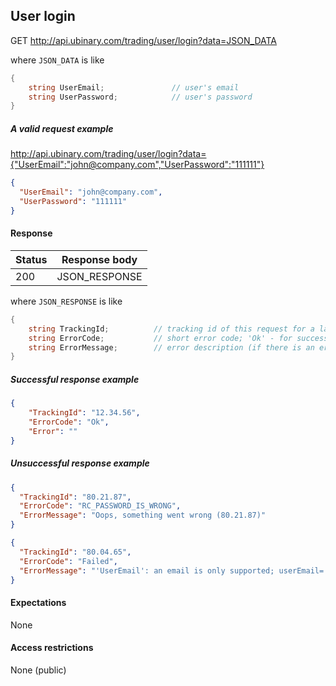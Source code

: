 ## User login

GET http://api.ubinary.com/trading/user/login?data=JSON_DATA

where `JSON_DATA` is like

```C#
{
    string UserEmail;               // user's email
    string UserPassword;            // user's password
}
```


##### A valid request example

http://api.ubinary.com/trading/user/login?data={"UserEmail":"john@company.com","UserPassword":"111111"}


```json
{
  "UserEmail": "john@company.com",
  "UserPassword": "111111"
}
```


#### Response

Status | Response body
-------|--------------
200    | JSON_RESPONSE

where `JSON_RESPONSE` is like

```C#
{
    string TrackingId;          // tracking id of this request for a later troubleshooting
    string ErrorCode;           // short error code; 'Ok' - for successful request
    string ErrorMessage;        // error description (if there is an error)
}
```

##### Successful response example

```json
{
    "TrackingId": "12.34.56",
    "ErrorCode": "Ok",
    "Error": ""
}
```


##### Unsuccessful response example

```json
{
  "TrackingId": "80.21.87",
  "ErrorCode": "RC_PASSWORD_IS_WRONG",
  "ErrorMessage": "Oops, something went wrong (80.21.87)"
}
```

```json
{
  "TrackingId": "80.04.65",
  "ErrorCode": "Failed",
  "ErrorMessage": "'UserEmail': an email is only supported; userEmail='284695'"
}
```

#### Expectations
None


#### Access restrictions
None (public)
